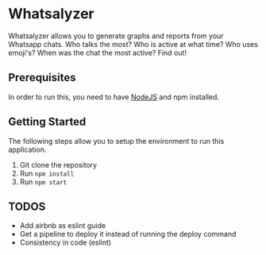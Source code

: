 # Whatsalyzer

Whatsalyzer allows you to generate graphs and reports from your Whatsapp chats.
Who talks the most? Who is active at what time? Who uses emoji's? When was the chat the most active? Find out!

## Prerequisites

In order to run this, you need to have [NodeJS](https://nodejs.org/en/) and npm installed.

## Getting Started

The following steps allow you to setup the environment to run this application.

1. Git clone the repository
2. Run `npm install`
3. Run `npm start`

## TODOS

- Add airbnb as eslint guide
- Get a pipeline to deploy it instead of running the deploy command
- Consistency in code (eslint)
